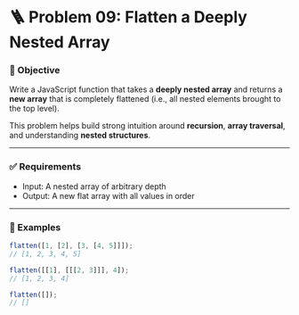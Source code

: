 # 🪜 Problem 09: Flatten a Deeply Nested Array

### 📄 Objective

Write a JavaScript function that takes a **deeply nested array** and returns a **new array** that is completely flattened (i.e., all nested elements brought to the top level).

This problem helps build strong intuition around **recursion**, **array traversal**, and understanding **nested structures**.

---

### ✅ Requirements

- Input: A nested array of arbitrary depth
- Output: A new flat array with all values in order

---

### 🧪 Examples

```js
flatten([1, [2], [3, [4, 5]]]);
// [1, 2, 3, 4, 5]

flatten([[1], [[[2, 3]]], 4]);
// [1, 2, 3, 4]

flatten([]);
// []
